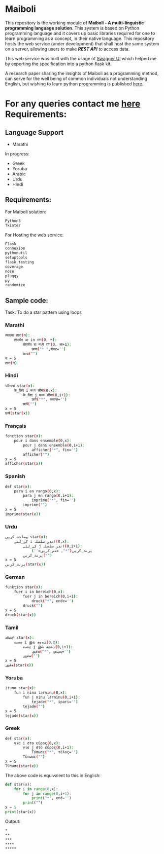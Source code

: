 # Maiboli

This repository is the working module of **Maiboli - A multi-linguistic programming language solution**. 
This system is based on Python programming language and it covers up basic libraries required for one to learn programming as a concept, in their native language. This repository hosts the web service (under development) that shall host the same system on a server, allowing users to make ***REST API*** to access data.

This web service was built with the usage of [Swagger UI](https://editor.swagger.io/) which helped me by exporting the specification into a python flask kit.

A research paper sharing the insights of Maiboli as a programming method, can serve for the well being of common individuals not understanding English, but wishing to learn python programming is published [here](https://ieeexplore.ieee.org/document/8973043).

For any queries contact me [here](mailto:nimish.mailbox@gmail.com)
**Requirements:**
=======
## Language Support
- Marathi

In progress:
- Greek
- Yoruba
- Arabic
- Urdu
- Hindi


## Requirements:

For Maiboli solution:
```bash
Python3
Tkinter
```
For Hosting the web service:
```bash
Flask
connexion
pythonutil
setuptools
flask_testing
coverage
nose
pluggy
py
randomize
```

## Sample code:
Task: To do a star pattern using loops

### Marathi
```bash
व्याख्या तारा(न): 
    तोपर्यंत आ in रांग(0, न): 
        तोपर्यंत बा मध्ये रांग(0, आ+1): 
            छापा("* ",शेवट='') 
        छापा("")
न = 5
तारा(न) 
```

### Hindi
```bash
परिभाषा star(x):
    के_लिए i मध्य सीमा(0,x):
        के_लिए j मध्य सीमा(0,i+1):
            छापें("*", समाप्त='')
        छापें("")
x = 5
छापें(star(x))

```


### Français
```bash
fonction star(x):
    pour i dans ensemble(0,x):
        pour j dans ensemble(0,i+1):
            afficher("*", fin='')
        afficher("")
x = 5
afficher(star(x))
```


### Spanish
```bash
def star(x):
    para i en rango(0,x):
        para j en rango(0,i+1):
            imprime("*", fin='')
        imprime("")
x = 5
imprime(star(x))

```


### Urdu
```bash
وضاحت_کریں star(x):
    کے_لئے i اندر سلسلہ(0,x):
        کے_لئے j اندر سلسلہ(0,i+1):
            پرنٹ_کریں("*", ختم_کریں='')
        پرنٹ_کریں("")
x = 5
پرنٹ_کریں(star(x))

```
### German
```bash
funktion star(x):
    fuer i in bereich(0,x):
        fuer j in bereich(0,i+1):
            druck("*", ende='')
        druck("")
x = 5
druck(star(x))
```
### Tamil
```bash
விவரி star(x):
    வரை i இல் சரகம்(0,x):
        வரை j இல் சரகம்(0,i+1):
            அச்சு("*", முடிவு='')
        அச்சு("")
x = 5
அச்சு(star(x))
```
### Yoruba
```bash
itumo star(x):
    fun i ninu larninu(0,x):
        fun j ninu larninu(0,i+1):
            tẹjade("*", ipari='')
        tẹjade("")
x = 5
tẹjade(star(x))
```
### Greek
```bash
def star(x):
    για i στο εύρος(0,x):
        για j στο εύρος(0,i+1):
            Τύπωσε("*", τέλος='')
        Τύπωσε("")
x = 5
Τύπωσε(star(x))
```

The above code is equivalent to this in English:
```python
def star(x):
    for i in range(0,x):
        for j in range(0,i+1):
            print("*", end='')
        print("")
x = 5
print(star(x))
```
Output:
```bash
*
**
***
****
*****
```
